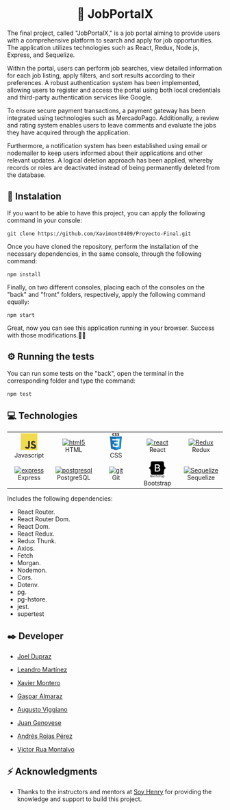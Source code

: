 <h1 align="center"> 👋 JobPortalX</h1>
The final project, called "JobPortalX," is a job portal aiming to provide users with a comprehensive platform to search and apply for job opportunities. The application utilizes technologies such as React, Redux, Node.js, Express, and Sequelize.

Within the portal, users can perform job searches, view detailed information for each job listing, apply filters, and sort results according to their preferences. A robust authentication system has been implemented, allowing users to register and access the portal using both local credentials and third-party authentication services like Google.

To ensure secure payment transactions, a payment gateway has been integrated using technologies such as MercadoPago. Additionally, a review and rating system enables users to leave comments and evaluate the jobs they have acquired through the application.

Furthermore, a notification system has been established using email or nodemailer to keep users informed about their applications and other relevant updates. A logical deletion approach has been applied, whereby records or roles are deactivated instead of being permanently deleted from the database.

<h2 align="left">🔧 Instalation </h2>

If you want to be able to have this project, you can apply the following command in your console: 

```
git clone https://github.com/Xavimont0409/Proyecto-Final.git
```

Once you have cloned the repository, perform the installation of the necessary dependencies, in the same console, through the following command:

```
npm install
```
Finally, on two different consoles, placing each of the consoles on the "back" and "front" folders, respectively, apply the following command equally:

```
npm start
```

Great, now you can see this application running in your browser. Success with those modifications.🚀🚀

<h2 align="left">⚙️ Running the tests </h2>

You can run some tests on the "back", open the terminal in the corresponding folder and type the command:

```
npm test
```


<h2 align="left">💻 Technologies </h2>

<table align="center" >
  <tr>
    <td align="center" width="96"> 
    <a href="https://developer.mozilla.org/en-US/docs/Web/JavaScript" target="_blank"> <img src="https://raw.githubusercontent.com/devicons/devicon/master/icons/javascript/javascript-original.svg" alt="JavaScript" width="40" height="40"/> </a>
    <br>Javascript
    </td>
    <td align="center" width="96"> 
<a href="https://www.w3.org/html/" target="_blank"> <img src="https://www.vectorlogo.zone/logos/w3_html5/w3_html5-icon.svg" alt="html5" width="40" height="40"/> </a>
<br>HTML
    </td>
    <td align="center" width="96"> 
<a href="https://www.w3schools.com/css/" target="_blank"> <img src="https://raw.githubusercontent.com/devicons/devicon/master/icons/css3/css3-original-wordmark.svg" alt="css3" width="40" height="40"/> </a> 
<br>CSS
    </td>
    <td align="center" width="96"> 
<a href="https://reactjs.org/" target="_blank"> <img src="https://www.vectorlogo.zone/logos/reactjs/reactjs-icon.svg" alt="react" width="40" height="40"/> </a> 
<br>React
    </td>
    <td align="center" width="96"> 
<a href="https://redux.js.org/" target="_blank"> <img src="https://raw.githubusercontent.com/manuelbieh/logo-file-icons/6a172ce5a46ecfafe5db7f2ec624f4602cde9b8e/icons/redux.svg" alt="Redux" width="40" height="40"/> </a>
<br>Redux
    </td>
  </tr>
  <tr>
    <td align="center" width="96"> 
<a href="https://expressjs.com/en/5x/api.html" target="_blank"> <img src="./Img/express.jpg" alt="express" height="40"/> </a>
<br>Express
    </td>
    <td align="center" width="96">  
<a href="https://www.postgresql.org" target="_blank"> <img src="https://www.vectorlogo.zone/logos/postgresql/postgresql-icon.svg" alt="postgresql" width="40" height="40"/> </a>
<br>PostgreSQL
    </td>
    <td align="center" width="96">  
<a href="https://git-scm.com/" target="_blank"> <img src="https://www.vectorlogo.zone/logos/git-scm/git-scm-icon.svg" alt="git" width="40" height="40"/> </a>
<br>Git
</td>
    <td align="center" width="96"> 
    <a href="https://getbootstrap.com" target="_blank" rel=" noreferrer"> <img src="https://raw.githubusercontent.com/devicons/devicon/master/icons/bootstrap/bootstrap-plain-wordmark.svg" alt="bootstrap" width="40" height="40 "/> </a>  
    <br>Bootstrap
    </td>
        <td align="center" width="96"> 
    <a href="https://sequelize.org/" target="_blank" rel=" noreferrer"> <img src="https://www.vectorlogo.zone/logos/sequelizejs/sequelizejs-icon.svg" alt="Sequelize" width="40" height="40 "/> </a>  
    <br>Sequelize
    </td>
</table>

Includes the following dependencies:

- React Router.
- React Router Dom.
- React Dom.
- React Redux.
- Redux Thunk.
- Axios.
- Fetch
- Morgan.
- Nodemon.
- Cors.
- Dotenv.
- pg.
- pg-hstore.
- jest.
- supertest

<h2 align="left">✒️ Developer </h2>

- [Joel Dupraz]("https://www.linkedin.com/in/joel-dupraz-ardiles/")

- [Leandro Martínez]("https://www.linkedin.com/in/lean0mar")

- [Xavier Montero]("https://www.linkedin.com/in/xavier-montero-b343b8231/")

- [Gaspar Almaraz]("https://www.linkedin.com/in/gaspar-almaraz-b12840209/")

- [Augusto Viggiano]("https://www.linkedin.com/in/augusto-viggiano-195134213/")

- [Juan Genovese]("https://www.linkedin.com/in/juancruzgenovese/")

- [Andrés Rojas Pérez]("https://www.linkedin.com/in/andr%C3%A9s-felipe-rojas-p%C3%A9rez-500491262/")

- [Victor Rua Montalvo]("https://www.linkedin.com/in/victor-rua/")

<h2 align="left">⚡ Acknowledgments</h2>

- Thanks to the instructors and mentors at [Soy Henry](https://www.soyhenry.com/) for providing the knowledge and support to build this project.

